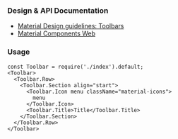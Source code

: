### Design & API Documentation

- [Material Design guidelines: Toolbars](https://material.io/guidelines/components/toolbars.html)
- [Material Components Web](https://material.io/components/web/catalog/toolbar/)

### Usage

```
const Toolbar = require('./index').default;
<Toolbar>
  <Toolbar.Row>
    <Toolbar.Section align="start">
      <Toolbar.Icon menu className="material-icons">
        menu
      </Toolbar.Icon>
      <Toolbar.Title>Title</Toolbar.Title>
    </Toolbar.Section>
  </Toolbar.Row>
</Toolbar>
```